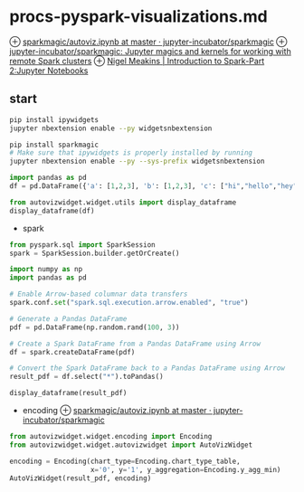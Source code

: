 # procs-pyspark-visualizations.md
⊕ [sparkmagic/autoviz.ipynb at master · jupyter-incubator/sparkmagic](https://github.com/jupyter-incubator/sparkmagic/blob/master/autovizwidget/examples/autoviz.ipynb)
⊕ [jupyter-incubator/sparkmagic: Jupyter magics and kernels for working with remote Spark clusters](https://github.com/jupyter-incubator/sparkmagic)
⊕ [Nigel Meakins | Introduction to Spark-Part 2:Jupyter Notebooks](http://blogs.adatis.co.uk/nigelmeakins/post/Introduction-to-Spark-Part-2Jupyter-Notebooks)

## start
```sh
pip install ipywidgets
jupyter nbextension enable --py widgetsnbextension

pip install sparkmagic
# Make sure that ipywidgets is properly installed by running
jupyter nbextension enable --py --sys-prefix widgetsnbextension 

```
```python
import pandas as pd
df = pd.DataFrame({'a': [1,2,3], 'b': [1,2,3], 'c': ["hi","hello","hey"]})

from autovizwidget.widget.utils import display_dataframe
display_dataframe(df)
```

+ spark

```python
from pyspark.sql import SparkSession
spark = SparkSession.builder.getOrCreate()

import numpy as np
import pandas as pd

# Enable Arrow-based columnar data transfers
spark.conf.set("spark.sql.execution.arrow.enabled", "true")

# Generate a Pandas DataFrame
pdf = pd.DataFrame(np.random.rand(100, 3))

# Create a Spark DataFrame from a Pandas DataFrame using Arrow
df = spark.createDataFrame(pdf)

# Convert the Spark DataFrame back to a Pandas DataFrame using Arrow
result_pdf = df.select("*").toPandas()

display_dataframe(result_pdf)
```

+ encoding
    ⊕ [sparkmagic/autoviz.ipynb at master · jupyter-incubator/sparkmagic](https://github.com/jupyter-incubator/sparkmagic/blob/master/autovizwidget/examples/autoviz.ipynb)

```python
from autovizwidget.widget.encoding import Encoding
from autovizwidget.widget.autovizwidget import AutoVizWidget

encoding = Encoding(chart_type=Encoding.chart_type_table, 
                    x='0', y='1', y_aggregation=Encoding.y_agg_min)
AutoVizWidget(result_pdf, encoding)
```



